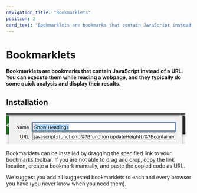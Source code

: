 ```yaml
---
navigation_title: "Bookmarklets"
position: 2
card_text: "Bookmarklets are bookmarks that contain JavaScript instead of a URL"
---
```


# Bookmarklets

**Bookmarklets are bookmarks that contain JavaScript instead of a URL. You can execute them while reading a webpage, and they typically do some quick analysis and display their results.**

## Installation

![A bookmark and its JavaScript content](_media/a-bookmark-and-its-javascript-content.png)

Bookmarklets can be installed by dragging the specified link to your bookmarks toolbar. If you are not able to drag and drop, copy the link location, create a bookmark manually, and paste the copied code as URL.

We suggest you add all suggested bookmarklets to each and every browser you have (you never know when you need them).
